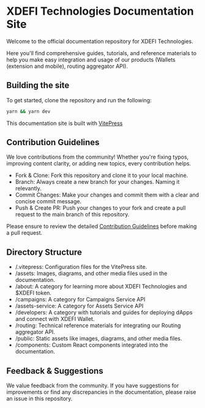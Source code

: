 # XDEFI Technologies Documentation Site

Welcome to the official documentation repository for XDEFI Technologies.

Here you'll find comprehensive guides, tutorials, and reference materials
to help you make easy integration and usage of our products (Wallets (extension and mobile), routing aggregator API).

## Building the site

To get started, clone the repository and run the following:

```bash
yarn && yarn dev
```

This documentation site is built with [VitePress](https://vitepress.dev)

## Contribution Guidelines

We love contributions from the community! Whether you're fixing typos,
improving content clarity, or adding new topics, every contribution helps.

- Fork & Clone: Fork this repository and clone it to your local machine.
- Branch: Always create a new branch for your changes. Naming it relevantly.
- Commit Changes: Make your changes and commit them with a clear and concise
  commit message.
- Push & Create PR: Push your changes to your fork and create a pull request
  to the main branch of this repository.

Please ensure to review the detailed [Contribution Guidelines](./CONTRIBUTING.md) before
making a pull request.

## Directory Structure

- /.vitepress: Configuration files for the VitePress site.
- /assets: Images, diagrams, and other media files used in the documentation.
- /about: A category for learning more about XDEFI Technologies and $XDEFI token.
- /campaigns: A category for Campaigns Service API
- /assets-service: A category for Assets Service API
- /developers: A category with tutorials and guides for deploying
  dApps and connect with XDEFI Wallet.
- /routing: Technical reference materials for integrating our Routing aggregator API.
- /public: Static assets like images, diagrams, and other media files.
- /components: Custom React components integrated into the documentation.

## Feedback & Suggestions

We value feedback from the community. If you have suggestions for improvements
or find any discrepancies in the documentation, please raise an issue in this
repository.
